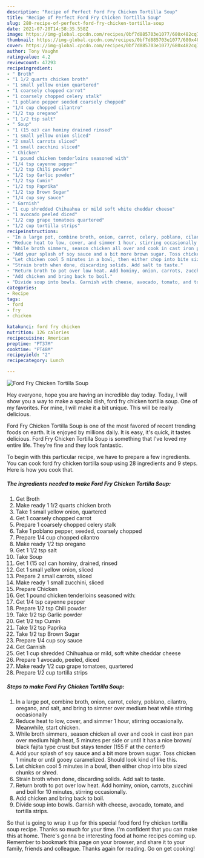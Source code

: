 ```yaml
---
description: "Recipe of Perfect Ford Fry Chicken Tortilla Soup"
title: "Recipe of Perfect Ford Fry Chicken Tortilla Soup"
slug: 280-recipe-of-perfect-ford-fry-chicken-tortilla-soup
date: 2021-07-20T14:58:35.558Z
image: https://img-global.cpcdn.com/recipes/0bf7d885703e1077/680x482cq70/ford-fry-chicken-tortilla-soup-recipe-main-photo.jpg
thumbnail: https://img-global.cpcdn.com/recipes/0bf7d885703e1077/680x482cq70/ford-fry-chicken-tortilla-soup-recipe-main-photo.jpg
cover: https://img-global.cpcdn.com/recipes/0bf7d885703e1077/680x482cq70/ford-fry-chicken-tortilla-soup-recipe-main-photo.jpg
author: Tony Vaughn
ratingvalue: 4.2
reviewcount: 47293
recipeingredient:
- " Broth"
- "1 1/2 quarts chicken broth"
- "1 small yellow onion quartered"
- "1 coarsely chopped carrot"
- "1 coarsely chopped celery stalk"
- "1 poblano pepper seeded coarsely chopped"
- "1/4 cup chopped cilantro"
- "1/2 tsp oregano"
- "1 1/2 tsp salt"
- " Soup"
- "1 (15 oz) can hominy drained rinsed"
- "1 small yellow onion sliced"
- "2 small carrots sliced"
- "1 small zucchini sliced"
- " Chicken"
- "1 pound chicken tenderloins seasoned with"
- "1/4 tsp cayenne pepper"
- "1/2 tsp Chili powder"
- "1/2 tsp Garlic powder"
- "1/2 tsp Cumin"
- "1/2 tsp Paprika"
- "1/2 tsp Brown Sugar"
- "1/4 cup soy sauce"
- " Garnish"
- "1 cup shredded Chihuahua or mild soft white cheddar cheese"
- "1 avocado peeled diced"
- "1/2 cup grape tomatoes quartered"
- "1/2 cup tortilla strips"
recipeinstructions:
- "In a large pot, combine broth, onion, carrot, celery, poblano, cilantro, oregano, and salt, and bring to simmer over medium heat while stirring occasionally"
- "Reduce heat to low, cover, and simmer 1 hour, stirring occasionally. Meanwhile, start chicken."
- "While broth simmers, season chicken all over and cook in cast iron pan over medium high heat, 5 minutes per side or until it has a nice brown/ black fajita type crust but stays tender (155 F at the center!)"
- "Add your splash of soy sauce and a bit more brown sugar. Toss chicken 1 minute or until gooey caramelized. Should look kind of like this."
- "Let chicken cool 5 minutes in a bowl, then either chop into bite sized chunks or shred."
- "Strain broth when done, discarding solids. Add salt to taste."
- "Return broth to pot over low heat. Add hominy, onion, carrots, zucchini and boil for 10 minutes, stirring occasionally."
- "Add chicken and bring back to boil."
- "Divide soup into bowls. Garnish with cheese, avocado, tomato, and tortilla strips."
categories:
- Recipe
tags:
- ford
- fry
- chicken

katakunci: ford fry chicken 
nutrition: 126 calories
recipecuisine: American
preptime: "PT37M"
cooktime: "PT48M"
recipeyield: "2"
recipecategory: Lunch

---
```



![Ford Fry Chicken Tortilla Soup](https://img-global.cpcdn.com/recipes/0bf7d885703e1077/680x482cq70/ford-fry-chicken-tortilla-soup-recipe-main-photo.jpg)

Hey everyone, hope you are having an incredible day today. Today, I will show you a way to make a special dish, ford fry chicken tortilla soup. One of my favorites. For mine, I will make it a bit unique. This will be really delicious.



Ford Fry Chicken Tortilla Soup is one of the most favored of recent trending foods on earth. It is enjoyed by millions daily. It is easy, it's quick, it tastes delicious. Ford Fry Chicken Tortilla Soup is something that I've loved my entire life. They're fine and they look fantastic.


To begin with this particular recipe, we have to prepare a few ingredients. You can cook ford fry chicken tortilla soup using 28 ingredients and 9 steps. Here is how you cook that.

<!--inarticleads1-->

##### The ingredients needed to make Ford Fry Chicken Tortilla Soup:

1. Get  Broth
1. Make ready 1 1/2 quarts chicken broth
1. Take 1 small yellow onion, quartered
1. Get 1 coarsely chopped carrot
1. Prepare 1 coarsely chopped celery stalk
1. Take 1 poblano pepper, seeded, coarsely chopped
1. Prepare 1/4 cup chopped cilantro
1. Make ready 1/2 tsp oregano
1. Get 1 1/2 tsp salt
1. Take  Soup
1. Get 1 (15 oz) can hominy, drained, rinsed
1. Get 1 small yellow onion, sliced
1. Prepare 2 small carrots, sliced
1. Make ready 1 small zucchini, sliced
1. Prepare  Chicken
1. Get 1 pound chicken tenderloins seasoned with:
1. Get 1/4 tsp cayenne pepper
1. Prepare 1/2 tsp Chili powder
1. Take 1/2 tsp Garlic powder
1. Get 1/2 tsp Cumin
1. Take 1/2 tsp Paprika
1. Take 1/2 tsp Brown Sugar
1. Prepare 1/4 cup soy sauce
1. Get  Garnish
1. Get 1 cup shredded Chihuahua or mild, soft white cheddar cheese
1. Prepare 1 avocado, peeled, diced
1. Make ready 1/2 cup grape tomatoes, quartered
1. Prepare 1/2 cup tortilla strips




<!--inarticleads2-->

##### Steps to make Ford Fry Chicken Tortilla Soup:

1. In a large pot, combine broth, onion, carrot, celery, poblano, cilantro, oregano, and salt, and bring to simmer over medium heat while stirring occasionally
1. Reduce heat to low, cover, and simmer 1 hour, stirring occasionally. Meanwhile, start chicken.
1. While broth simmers, season chicken all over and cook in cast iron pan over medium high heat, 5 minutes per side or until it has a nice brown/ black fajita type crust but stays tender (155 F at the center!)
1. Add your splash of soy sauce and a bit more brown sugar. Toss chicken 1 minute or until gooey caramelized. Should look kind of like this.
1. Let chicken cool 5 minutes in a bowl, then either chop into bite sized chunks or shred.
1. Strain broth when done, discarding solids. Add salt to taste.
1. Return broth to pot over low heat. Add hominy, onion, carrots, zucchini and boil for 10 minutes, stirring occasionally.
1. Add chicken and bring back to boil.
1. Divide soup into bowls. Garnish with cheese, avocado, tomato, and tortilla strips.




So that is going to wrap it up for this special food ford fry chicken tortilla soup recipe. Thanks so much for your time. I'm confident that you can make this at home. There's gonna be interesting food at home recipes coming up. Remember to bookmark this page on your browser, and share it to your family, friends and colleague. Thanks again for reading. Go on get cooking!
